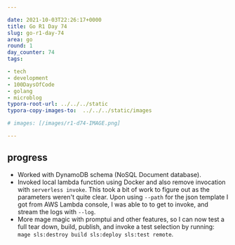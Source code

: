 ```yaml
---

date: 2021-10-03T22:26:17+0000
title: Go R1 Day 74
slug: go-r1-day-74
area: go
round: 1
day_counter: 74
tags:

- tech
- development
- 100DaysOfCode
- golang
- microblog
typora-root-url: ../../../static
typora-copy-images-to:  ../../../static/images

# images: [/images/r1-d74-IMAGE.png]

---
```


## progress

- Worked with DynamoDB schema (NoSQL Document database).
- Invoked local lambda function using Docker and also remove invocation with `serverless invoke`.
This took a bit of work to figure out as the parameters weren't quite clear.
Upon using `--path` for the json template I got from AWS Lambda console, I was able to to get to invoke, and stream the logs with `--log`.
- More mage magic with promptui and other features, so I can now test a full tear down, build, publish, and invoke a test selection by running: `mage sls:destroy build sls:deploy sls:test remote`.
